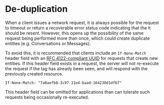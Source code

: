 # De-duplication

When a client issues a network request, it is always possible for the request to timeout or return a recoverable error status code indicating that the it should be resent. However, this opens up the possibility of the same request being performed more than once, which could create duplicate entities (e.g. Conversations or Messages).

To avoid this, it is recommended that clients include an `If-None-Match` header field with an [RFC 4122-compliant UUID](http://www.ietf.org/rfc/rfc4122.txt)  for requests that create new entities. If this header field exists in a request, the server will not re-execute the request if the tag has already been seen, and will respond with the previously created resource.

```text
If-None-Match: "7a0aefb8-3c97-11e4-baad-164230d1df67"
```

This header field can be omitted for applications than can tolerate such requests being occasionally re-executed.
